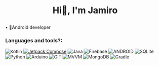 # <p align = "center"> Hi👋, I'm Jamiro </p> #



• 🔭Android developer 

<h3>Languages and tools?: </h3>



![Kotlin](https://img.shields.io/badge/kotlin-%230095D5.svg?style=for-the-badge&logo=kotlin&logoColor=white) [![Jetpack Compose](https://img.shields.io/badge/Jetpack%20Compose-%186F65.svg?style=for-the-badge&logo=android)](https://developer.android.com/jetpack/compose) ![Java](https://img.shields.io/badge/java-%23ED8B00.svg?style=for-the-badge&logo=java&logoColor=white) ![Firebase](https://img.shields.io/badge/firebase-%23039BE5.svg?style=for-the-badge&logo=firebase) ![ANDROID](https://img.shields.io/badge/android-%2320232a.svg?style=for-the-badge&logo=android&logoColor=%a4c639) ![SQLite](https://img.shields.io/badge/sqlite-%2307405e.svg?style=for-the-badge&logo=sqlite&logoColor=white) ![Python](https://img.shields.io/badge/python-3670A0?style=for-the-badge&logo=python&logoColor=ffdd54) ![Arduino](https://img.shields.io/badge/-Arduino-00979D?style=for-the-badge&logo=Arduino&logoColor=white) ![GIT](https://img.shields.io/badge/Git-fc6d26?style=for-the-badge&logo=git&logoColor=white)
![MVVM](https://img.shields.io/badge/MVVM-%23FFCD4B.svg?style=for-the-badge) ![MongoDB](https://img.shields.io/badge/MongoDB-%234ea94b.svg?style=for-the-badge&logo=mongodb&logoColor=white) ![Gradle](https://img.shields.io/badge/Gradle-02303A.svg?style=for-the-badge&logo=Gradle&logoColor=white)



<!--![](https://github-readme-stats.vercel.app/api/top-langs/?username=dev&theme=dark&hide_border=true&include_all_commits=true&count_private=true&layout=compact) -->
 



<!-- Proudly created with GPRM ( https://gprm.itsvg.in ) -->
